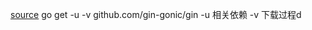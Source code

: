 [source](http://gin.5lmh.com/gin%E8%B7%AF%E7%94%B1/api%E5%8F%82%E6%95%B0/)
go get -u -v github.com/gin-gonic/gin
-u 相关依赖  -v 下载过程d